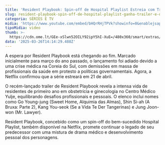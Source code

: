 ```yaml
---
title: 'Resident Playbook: Spin-off de Hospital Playlist Estreia com Trailer Inédito'
slug: resident-playbook-spin-off-de-hospital-playlist-ganha-trailer-e-data
categoria: SÉRIES E TV
midia: 'https://www.youtube.com/embed/bHQrRHjTPVk?showinfo=0&enablejsapi=1'
tipoMidia: video
thumb: >-
  https://cdn.ome.lt/GEe-xSlwn52OILY92ipY5hI-XuE=/480x360/smart/extras/conteudos/resident_QfQxw9W.png
data: '2025-03-26T14:14:29.488Z'
---
```


A espera por Resident Playbook está chegando ao fim. Marcado inicialmente para março do ano passado, o lançamento foi adiado devido a uma crise médica na Coreia do Sul, com demissões em massa de profissionais da saúde em protesto a políticas governamentais. Agora, a Netflix confirmou que a série estreará em 21 de abril.

O recém-lançado trailer de Resident Playbook revela a intensa vida de residentes de primeiro ano em obstetrícia e ginecologia no Centro Médico Yulje, equilibrando desafios profissionais e pessoais. O elenco inclui nomes como Go Young-jung (Sweet Home, Alquimia das Almas), Shin Si-ah (A Bruxa: Parte 2), Kang You-seok (Se a Vida Te Der Tangerinas) e Jung Joon-won (Mr. Lawyer).

Resident Playbook, concebido como um spin-off do bem-sucedido Hospital Playlist, também disponível na Netflix, promete continuar o legado de seu predecessor com uma mistura de drama médico e desenvolvimento pessoal dos personagens.
